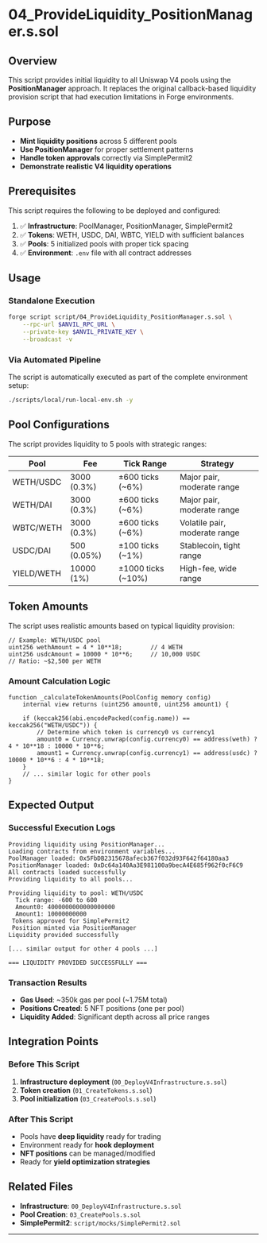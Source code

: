# 04_ProvideLiquidity_PositionManager.s.sol

## Overview

This script provides initial liquidity to all Uniswap V4 pools using the **PositionManager** approach. It replaces the original callback-based liquidity provision script that had execution limitations in Forge environments.

## Purpose

- **Mint liquidity positions** across 5 different pools
- **Use PositionManager** for proper settlement patterns
- **Handle token approvals** correctly via SimplePermit2
- **Demonstrate realistic V4 liquidity operations**

## Prerequisites

This script requires the following to be deployed and configured:

1. ✅ **Infrastructure**: PoolManager, PositionManager, SimplePermit2
2. ✅ **Tokens**: WETH, USDC, DAI, WBTC, YIELD with sufficient balances
3. ✅ **Pools**: 5 initialized pools with proper tick spacing
4. ✅ **Environment**: `.env` file with all contract addresses

## Usage

### Standalone Execution
```bash
forge script script/04_ProvideLiquidity_PositionManager.s.sol \
    --rpc-url $ANVIL_RPC_URL \
    --private-key $ANVIL_PRIVATE_KEY \
    --broadcast -v
```

### Via Automated Pipeline
The script is automatically executed as part of the complete environment setup:
```bash
./scripts/local/run-local-env.sh -y
```

## Pool Configurations

The script provides liquidity to 5 pools with strategic ranges:

| Pool | Fee | Tick Range | Strategy |
|------|-----|------------|----------|
| WETH/USDC | 3000 (0.3%) | ±600 ticks (~6%) | Major pair, moderate range |
| WETH/DAI | 3000 (0.3%) | ±600 ticks (~6%) | Major pair, moderate range |  
| WBTC/WETH | 3000 (0.3%) | ±600 ticks (~6%) | Volatile pair, moderate range |
| USDC/DAI | 500 (0.05%) | ±100 ticks (~1%) | Stablecoin, tight range |
| YIELD/WETH | 10000 (1%) | ±1000 ticks (~10%) | High-fee, wide range |

## Token Amounts

The script uses realistic amounts based on typical liquidity provision:

```solidity
// Example: WETH/USDC pool
uint256 wethAmount = 4 * 10**18;        // 4 WETH
uint256 usdcAmount = 10000 * 10**6;     // 10,000 USDC
// Ratio: ~$2,500 per WETH
```

### Amount Calculation Logic
```solidity
function _calculateTokenAmounts(PoolConfig memory config) 
    internal view returns (uint256 amount0, uint256 amount1) {
    
    if (keccak256(abi.encodePacked(config.name)) == keccak256("WETH/USDC")) {
        // Determine which token is currency0 vs currency1
        amount0 = Currency.unwrap(config.currency0) == address(weth) ? 4 * 10**18 : 10000 * 10**6;
        amount1 = Currency.unwrap(config.currency1) == address(usdc) ? 10000 * 10**6 : 4 * 10**18;
    }
    // ... similar logic for other pools
}
```

## Expected Output

### Successful Execution Logs
```
Providing liquidity using PositionManager...
Loading contracts from environment variables...
PoolManager loaded: 0x5FbDB2315678afecb367f032d93F642f64180aa3
PositionManager loaded: 0xDc64a140Aa3E981100a9becA4E685f962f0cF6C9
All contracts loaded successfully
Providing liquidity to all pools...

Providing liquidity to pool: WETH/USDC
  Tick range: -600 to 600
  Amount0: 4000000000000000000
  Amount1: 10000000000
 Tokens approved for SimplePermit2
 Position minted via PositionManager
Liquidity provided successfully

[... similar output for other 4 pools ...]

=== LIQUIDITY PROVIDED SUCCESSFULLY ===
```

### Transaction Results
- **Gas Used**: ~350k gas per pool (~1.75M total)
- **Positions Created**: 5 NFT positions (one per pool)
- **Liquidity Added**: Significant depth across all price ranges


## Integration Points

### Before This Script
1. **Infrastructure deployment** (`00_DeployV4Infrastructure.s.sol`)
2. **Token creation** (`01_CreateTokens.s.sol`)  
3. **Pool initialization** (`03_CreatePools.s.sol`)

### After This Script
- Pools have **deep liquidity** ready for trading
- Environment ready for **hook deployment**
- **NFT positions** can be managed/modified
- Ready for **yield optimization strategies**

## Related Files

- **Infrastructure**: `00_DeployV4Infrastructure.s.sol`
- **Pool Creation**: `03_CreatePools.s.sol`  
- **SimplePermit2**: `script/mocks/SimplePermit2.sol`

---
